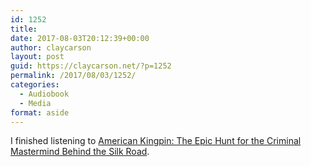 ```yaml
---
id: 1252
title: 
date: 2017-08-03T20:12:39+00:00
author: claycarson
layout: post
guid: https://claycarson.net/?p=1252
permalink: /2017/08/03/1252/
categories:
  - Audiobook
  - Media
format: aside
---
```

I finished listening to [American Kingpin: The Epic Hunt for the Criminal Mastermind Behind the Silk Road](https://www.amazon.com/dp/B01L8C4WBG/ref=dp-kindle-redirect?_encoding=UTF8&btkr=1).<!--more-->